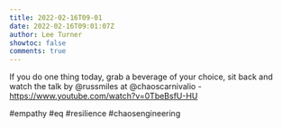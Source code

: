 ```yaml
---
title: 2022-02-16T09-01
date: 2022-02-16T09:01:07Z
author: Lee Turner
showtoc: false
comments: true
---
```


If you do one thing today, grab a beverage of your choice, sit back and watch the talk by @russmiles at @chaoscarnivalio - https://www.youtube.com/watch?v=0TbeBsfU-HU 

#empathy #eq #resilience #chaosengineering

